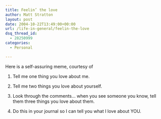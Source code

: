 ```yaml
---
title: Feelin’ the love
author: Matt Stratton
layout: post
date: 2004-10-22T13:49:00+00:00
url: /life-in-general/feelin-the-love
dsq_thread_id:
  - 28250999
categories:
  - Personal

---
```

Here is a self-assuring meme, courtesy of

1. Tell me one thing you love about me.

2. Tell me two things you love about yourself.

3. Look through the comments&#8230; when you see someone you know, tell them three things you love about them.

4. Do this in your journal so I can tell you what I love about YOU.
